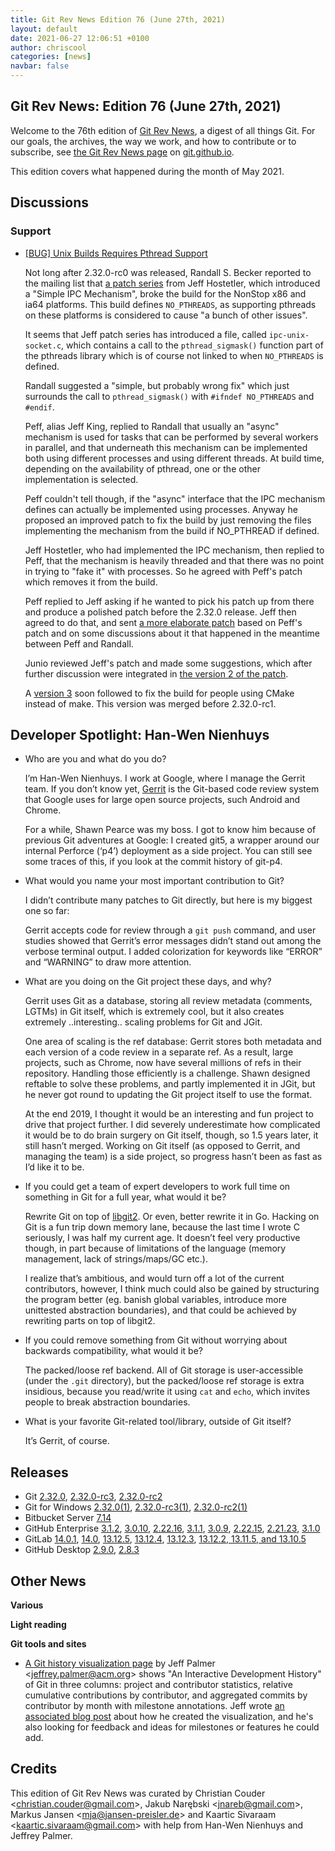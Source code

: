 ```yaml
---
title: Git Rev News Edition 76 (June 27th, 2021)
layout: default
date: 2021-06-27 12:06:51 +0100
author: chriscool
categories: [news]
navbar: false
---
```


## Git Rev News: Edition 76 (June 27th, 2021)

Welcome to the 76th edition of [Git Rev News](https://git.github.io/rev_news/rev_news/),
a digest of all things Git. For our goals, the archives, the way we work, and how to contribute or to
subscribe, see [the Git Rev News page](https://git.github.io/rev_news/rev_news/) on [git.github.io](http://git.github.io).

This edition covers what happened during the month of May 2021.

## Discussions

<!---
### General
-->

<!---
### Reviews
-->


### Support

* [[BUG] Unix Builds Requires Pthread Support](https://lore.kernel.org/git/009d01d74b44$9efe8a60$dcfb9f20$@nexbridge.com/)

  Not long after 2.32.0-rc0 was released, Randall S. Becker reported
  to the mailing list that
  [a patch series](https://lore.kernel.org/git/pull.766.v4.git.1613598529.gitgitgadget@gmail.com/)
  from Jeff Hostetler, which introduced a "Simple IPC Mechanism",
  broke the build for the NonStop x86 and ia64 platforms. This build
  defines `NO_PTHREADS`, as supporting pthreads on these platforms is
  considered to cause "a bunch of other issues".

  It seems that Jeff patch series has introduced a file, called
  `ipc-unix-socket.c`, which contains a call to the
  `pthread_sigmask()` function part of the pthreads library which is
  of course not linked to when `NO_PTHREADS` is defined.

  Randall suggested a "simple, but probably wrong fix" which just
  surrounds the call to `pthread_sigmask()` with `#ifndef NO_PTHREADS`
  and `#endif`.

  Peff, alias Jeff King, replied to Randall that usually an "async"
  mechanism is used for tasks that can be performed by several workers
  in parallel, and that underneath this mechanism can be implemented
  both using different processes and using different threads. At build
  time, depending on the availability of pthread, one or the other
  implementation is selected.

  Peff couldn't tell though, if the "async" interface that the IPC
  mechanism defines can actually be implemented using
  processes. Anyway he proposed an improved patch to fix the build by
  just removing the files implementing the mechanism from the build if
  NO_PTHREAD if defined.

  Jeff Hostetler, who had implemented the IPC mechanism, then replied
  to Peff, that the mechanism is heavily threaded and that there was
  no point in trying to "fake it" with processes. So he agreed with
  Peff's patch which removes it from the build.

  Peff replied to Jeff asking if he wanted to pick his patch up from
  there and produce a polished patch before the 2.32.0 release. Jeff
  then agreed to do that, and sent
  [a more elaborate patch](https://lore.kernel.org/git/pull.955.git.1621352192238.gitgitgadget@gmail.com/)
  based on Peff's patch and on some discussions about it that happened
  in the meantime between Peff and Randall.

  Junio reviewed Jeff's patch and made some suggestions, which after
  further discussion were integrated in
  [the version 2 of the patch](https://lore.kernel.org/git/pull.955.v2.git.1621520547726.gitgitgadget@gmail.com/).

  A [version 3](https://lore.kernel.org/git/pull.955.v3.git.1621535291406.gitgitgadget@gmail.com/)
  soon followed to fix the build for people using CMake instead of make.
  This version was merged before 2.32.0-rc1.


## Developer Spotlight: Han-Wen Nienhuys

* Who are you and what do you do?

  I’m Han-Wen Nienhuys. I work at Google, where I manage the Gerrit
  team. If you don’t know yet, [Gerrit](https://www.gerritcodereview.com/)
  is the Git-based code review system that Google uses for large open
  source projects, such Android and Chrome.

  For a while, Shawn Pearce was my boss. I got to know him because of
  previous Git adventures at Google: I created git5, a wrapper around
  our internal Perforce (‘p4’) deployment as a side project. You can
  still see some traces of this, if you look at the commit history of
  git-p4.

* What would you name your most important contribution to Git?

  I didn’t contribute many patches to Git directly, but here is my
  biggest one so far:

  Gerrit accepts code for review through a `git push` command, and user
  studies showed that Gerrit’s error messages didn’t stand out among
  the verbose terminal output. I added colorization for keywords like
  “ERROR” and “WARNING” to draw more attention.

* What are you doing on the Git project these days, and why?

  Gerrit uses Git as a database, storing all review metadata
  (comments, LGTMs) in Git itself, which is extremely cool, but it
  also creates extremely ..interesting.. scaling problems for Git and
  JGit.

  One area of scaling is the ref database: Gerrit stores both metadata
  and each version of a code review in a separate ref. As a result,
  large projects, such as Chrome, now have several millions of refs in
  their repository. Handling those efficiently is a challenge. Shawn
  designed reftable to solve these problems, and partly implemented it
  in JGit, but he never got round to updating the Git project itself
  to use the format.

  At the end 2019, I thought it would be an interesting and fun
  project to drive that project further. I did severely underestimate
  how complicated it would be to do brain surgery on Git itself,
  though, so 1.5 years later, it still hasn’t merged. Working on Git
  itself (as opposed to Gerrit, and managing the team) is a side
  project, so progress hasn’t been as fast as I’d like it to be.

* If you could get a team of expert developers to work full time on
  something in Git for a full year, what would it be?

  Rewrite Git on top of [libgit2](https://libgit2.org/). Or even,
  better rewrite it in Go. Hacking on Git is a fun trip down memory
  lane, because the last time I wrote C seriously, I was half my
  current age. It doesn’t feel very productive though, in part because
  of limitations of the language (memory management, lack of
  strings/maps/GC etc.).

  I realize that’s ambitious, and would turn off a lot of the current
  contributors, however, I think much could also be gained by
  structuring the program better (eg. banish global variables,
  introduce more unittested abstraction boundaries), and that could be
  achieved by rewriting parts on top of libgit2.

* If you could remove something from Git without worrying about
  backwards compatibility, what would it be?

  The packed/loose ref backend. All of Git storage is user-accessible
  (under the `.git` directory), but the packed/loose ref storage is
  extra insidious, because you read/write it using `cat` and `echo`,
  which invites people to break abstraction boundaries.

* What is your favorite Git-related tool/library, outside of Git
  itself?

  It’s Gerrit, of course.

## Releases

+ Git [2.32.0](https://public-inbox.org/git/xmqqa6o3xj2e.fsf@gitster.g/),
[2.32.0-rc3](https://public-inbox.org/git/xmqq4kegr7o3.fsf@gitster.g/),
[2.32.0-rc2](https://public-inbox.org/git/xmqq4ken75cv.fsf@gitster.g/)
+ Git for Windows [2.32.0(1)](https://github.com/git-for-windows/git/releases/tag/v2.32.0.windows.1),
[2.32.0-rc3(1)](https://github.com/git-for-windows/git/releases/tag/v2.32.0-rc3.windows.1),
[2.32.0-rc2(1)](https://github.com/git-for-windows/git/releases/tag/v2.32.0-rc2.windows.1)
+ Bitbucket Server [7.14](https://confluence.atlassian.com/bitbucketserver/bitbucket-server-release-notes-872139866.html)
+ GitHub Enterprise [3.1.2](https://help.github.com/enterprise-server@3.1/admin/release-notes#3.1.2),
[3.0.10](https://help.github.com/enterprise-server@3.0/admin/release-notes#3.0.10),
[2.22.16](https://help.github.com/enterprise-server@2.22/admin/release-notes#2.22.16),
[3.1.1](https://help.github.com/enterprise-server@3.1/admin/release-notes#3.1.1),
[3.0.9](https://help.github.com/enterprise-server@3.0/admin/release-notes#3.0.9),
[2.22.15](https://help.github.com/enterprise-server@2.22/admin/release-notes#2.22.15),
[2.21.23](https://help.github.com/enterprise-server@2.21/admin/release-notes#2.21.23),
[3.1.0](https://help.github.com/enterprise-server@3.1/admin/release-notes#3.1.0)
+ GitLab [14.0.1](https://about.gitlab.com/releases/2021/06/24/gitlab-14-0-1-released/),
[14.0](https://about.gitlab.com/releases/2021/06/22/gitlab-14-0-released/),
[13.12.5](https://about.gitlab.com/releases/2021/06/21/gitlab-13-12-5-released/),
[13.12.4](https://about.gitlab.com/releases/2021/06/14/gitlab-13-12-4-released/),
[13.12.3](https://about.gitlab.com/releases/2021/06/07/gitlab-13-12-3-released/),
[13.12.2, 13.11.5, and 13.10.5](https://about.gitlab.com/releases/2021/06/01/security-release-gitlab-13-12-2-released/)
+ GitHub Desktop [2.9.0](https://desktop.github.com/release-notes/),
[2.8.3](https://desktop.github.com/release-notes/)

## Other News

__Various__


__Light reading__


__Git tools and sites__
* [A Git history visualization page](https://git-history.jpalmer.dev/)
by Jeff Palmer &lt;<jeffrey.palmer@acm.org>&gt; shows "An Interactive Development History" of Git in
three columns: project and contributor statistics, relative cumulative
contributions by contributor, and aggregated commits by
contributor by month with milestone annotations. Jeff wrote
[an associated blog post](https://jpalmer.dev/2021/05/interactive-git-history/) about how
he created the visualization, and he's also looking for
feedback and ideas for milestones or features he could add.


## Credits

This edition of Git Rev News was curated by
Christian Couder &lt;<christian.couder@gmail.com>&gt;,
Jakub Narębski &lt;<jnareb@gmail.com>&gt;,
Markus Jansen &lt;<mja@jansen-preisler.de>&gt; and
Kaartic Sivaraam &lt;<kaartic.sivaraam@gmail.com>&gt;
with help from Han-Wen Nienhuys and Jeffrey Palmer.
